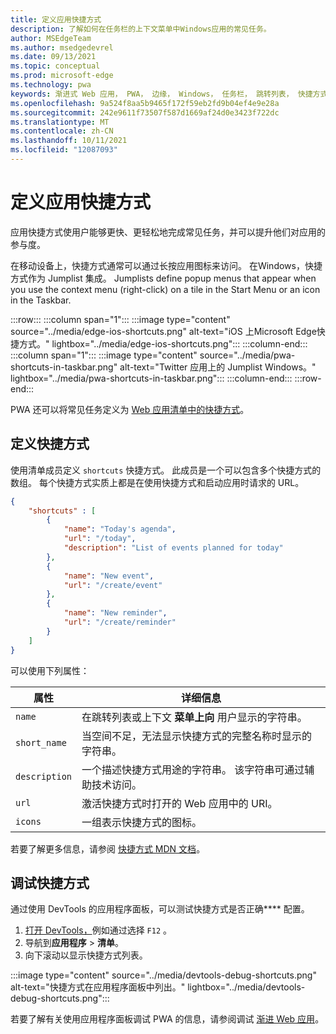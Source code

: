 ```yaml
---
title: 定义应用快捷方式
description: 了解如何在任务栏的上下文菜单中Windows应用的常见任务。
author: MSEdgeTeam
ms.author: msedgedevrel
ms.date: 09/13/2021
ms.topic: conceptual
ms.prod: microsoft-edge
ms.technology: pwa
keywords: 渐进式 Web 应用， PWA， 边缘， Windows， 任务栏， 跳转列表， 快捷方式
ms.openlocfilehash: 9a524f8aa5b9465f172f59eb2fd9b04ef4e9e28a
ms.sourcegitcommit: 242e9611f73507f587d1669af24d0e3423f722dc
ms.translationtype: MT
ms.contentlocale: zh-CN
ms.lasthandoff: 10/11/2021
ms.locfileid: "12087093"
---
```

# <a name="define-app-shortcuts"></a>定义应用快捷方式

应用快捷方式使用户能够更快、更轻松地完成常见任务，并可以提升他们对应用的参与度。

在移动设备上，快捷方式通常可以通过长按应用图标来访问。 在Windows，快捷方式作为 Jumplist 集成。 Jumplists define popup menus that appear when you use the context menu (right-click) on a tile in the Start Menu or an icon in the Taskbar.

:::row:::
    :::column span="1":::
        :::image type="content" source="../media/edge-ios-shortcuts.png" alt-text="iOS 上Microsoft Edge快捷方式。" lightbox="../media/edge-ios-shortcuts.png":::
    :::column-end:::
    :::column span="1":::
        :::image type="content" source="../media/pwa-shortcuts-in-taskbar.png" alt-text="Twitter 应用上的 Jumplist Windows。" lightbox="../media/pwa-shortcuts-in-taskbar.png":::
    :::column-end:::
:::row-end:::

PWA 还可以将常见任务定义为 [Web 应用清单中的快捷方式](./web-app-manifests.md)。


<!-- ====================================================================== -->
## <a name="define-shortcuts"></a>定义快捷方式

使用清单成员定义 `shortcuts` 快捷方式。 此成员是一个可以包含多个快捷方式的数组。 每个快捷方式实质上都是在使用快捷方式和启动应用时请求的 URL。

```json
{
    "shortcuts" : [
        {
            "name": "Today's agenda",
            "url": "/today",
            "description": "List of events planned for today"
        },
        {
            "name": "New event",
            "url": "/create/event"
        },
        {
            "name": "New reminder",
            "url": "/create/reminder"
        }
    ]
}
```

可以使用下列属性：

| 属性 | 详细信息 |
|---|---|
| `name` | 在跳转列表或上下文 **菜单上向** 用户显示的字符串。 |
| `short_name` | 当空间不足，无法显示快捷方式的完整名称时显示的字符串。 |
| `description` | 一个描述快捷方式用途的字符串。  该字符串可通过辅助技术访问。 |
| `url` | 激活快捷方式时打开的 Web 应用中的 URI。 |
| `icons` | 一组表示快捷方式的图标。 |

若要了解更多信息，请参阅 [快捷方式 MDN 文档](https://developer.mozilla.org/docs/Web/Manifest/shortcuts)。


<!-- ====================================================================== -->
## <a name="debug-shortcuts"></a>调试快捷方式

通过使用 DevTools 的应用程序面板，可以测试快捷方式是否正确**** 配置。

1.   [打开 DevTools，](../../devtools-guide-chromium/open/index.md)例如通过选择 `F12` 。
1.   导航到**应用程序**  >  **清单**。
1.   向下滚动以显示快捷方式列表。

:::image type="content" source="../media/devtools-debug-shortcuts.png" alt-text="快捷方式在应用程序面板中列出。" lightbox="../media/devtools-debug-shortcuts.png":::

若要了解有关使用应用程序面板调试 PWA 的信息，请参阅调试 [渐进 Web 应用](../../devtools-guide-chromium/progressive-web-apps/index.md)。
